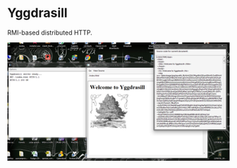 Yggdrasill
==========

RMI-based distributed HTTP.

![Alt text](/YggdrasillDemo_.png?raw=true "Yggdrasill Demo")

